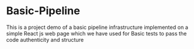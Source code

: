 # Basic-Pipeline
This is a project demo of a basic pipeline infrastructure implemented on a simple React js web page which we have used for Basic tests to pass the code authenticity and structure
